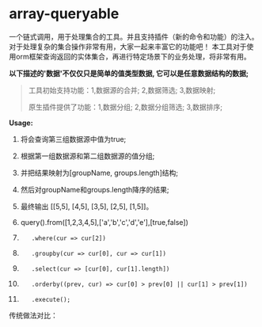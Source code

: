 # array-queryable
一个链式调用，用于处理集合的工具。并且支持插件（新的命令和功能）的注入。对于处理复杂的集合操作非常有用，大家一起来丰富它的功能吧！
本工具对于使用orm框架查询返回的实体集合，再进行特定场景下的业务处理，将非常有用。


**以下描述的'数据'不仅仅只是简单的值类型数据, 它可以是任意数据结构的数据;**

   

> 工具初始支持功能：1,数据源的合并; 2,数据筛选; 3,数据映射;
> 
> 原生插件提供了功能：1,数据分组; 2,数据分组筛选; 3,数据排序;


**Usage:**
  
 1. 将会查询第三组数据源中值为true;
 2. 根据第一组数据源和第二组数据源的值分组;
 3. 并把结果映射为[groupName, groups.length]结构;
 4. 然后对groupName和groups.length降序的结果;
 5. 最终输出 [[5,5], [4,5], [3,5], [2,5], [1,5]]。
 
 1. query().from([1,2,3,4,5],['a','b','c','d','e'],[true,false])
 2.        .where(cur => cur[2])
 3.        .groupby(cur => cur[0], cur => cur[1])
 4.        .select(cur => [cur[0], cur[1].length])
 5.        .orderby((prev, cur) => cur[0] > prev[0] || cur[1] > prev[1])
 6.        .execute();
          

传统做法对比：


